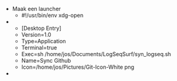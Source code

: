 - Maak een launcher
	- #!/usr/bin/env xdg-open
-
	- [Desktop Entry]
	- Version=1.0
	- Type=Application
	- Terminal=true
	- Exec=sh /home/jos/Documents/LogSeqSurf/syn_logseq.sh
	- Name=Sync Github
	- Icon=/home/jos/Pictures/Git-Icon-White png
-